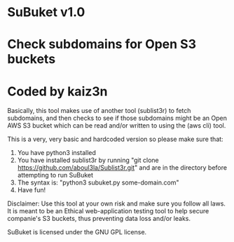 # SuBuket v1.0
# Check subdomains for Open S3 buckets
# Coded by kaiz3n

Basically, this tool makes use of another tool (sublist3r) to fetch subdomains, and then checks to see if those subdomains might be an Open AWS S3 bucket which can be read and/or written to using the (aws cli) tool.


This is a very, very basic and hardcoded version so please make sure that:
1) You have python3 installed
2) You have installed sublist3r by running "git clone https://github.com/aboul3la/Sublist3r.git" and are in the directory before attempting to run SuBuket
3) The syntax is: "python3 subuket.py some-domain.com"
4) Have fun!


Disclaimer: Use this tool at your own risk and make sure you follow all laws. It is meant to be an Ethical web-application testing tool to help secure companie's S3 buckets, thus preventing data loss and/or leaks. 


SuBuket is licensed under the GNU GPL license.

